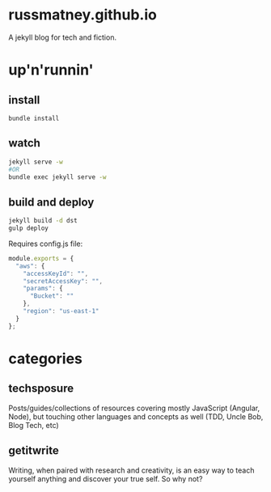 russmatney.github.io
====================

A jekyll blog for tech and fiction.

# up'n'runnin'

## install

```
bundle install
```

## watch

```zsh
jekyll serve -w
#OR
bundle exec jekyll serve -w
```

## build and deploy

```zsh
jekyll build -d dst
gulp deploy
```

Requires config.js file:

```js
module.exports = {
  "aws": {
    "accessKeyId": "",
    "secretAccessKey": "",
    "params": {
      "Bucket": ""
    },
    "region": "us-east-1"
  }
};
```

# categories

## techsposure

Posts/guides/collections of resources covering mostly JavaScript (Angular, Node), but touching other languages and concepts as well (TDD, Uncle Bob, Blog Tech, etc)

## getitwrite

Writing, when paired with research and creativity, is an easy way to teach yourself anything and discover your true self. So why not?
